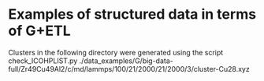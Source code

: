 # Examples of structured data in terms of G+ETL


Clusters in the following directory were generated using the script check_ICOHPLIST.py
./data_examples/G/big-data-full/Zr49Cu49Al2/c/md/lammps/100/21/2000/21/2000/3/cluster-Cu28.xyz

